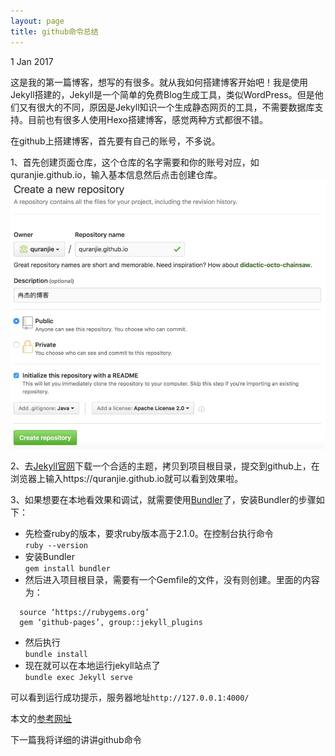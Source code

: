 ```yaml
---
layout: page
title: github命令总结
---
```


<span class="post-date">1 Jan 2017</span>
<p class="message">
  这是我的第一篇博客，想写的有很多。就从我如何搭建博客开始吧！我是使用Jekyll搭建的，Jekyll是一个简单的免费Blog生成工具，类似WordPress。但是他们又有很大的不同，原因是Jekyll知识一个生成静态网页的工具，不需要数据库支持。目前也有很多人使用Hexo搭建博客，感觉两种方式都很不错。
</p>

在github上搭建博客，首先要有自己的账号，不多说。

1、首先创建页面仓库，这个仓库的名字需要和你的账号对应，如quranjie.github.io，输入基本信息然后点击创建仓库。
<img class="center-img width-600" src="./assets/create_blog_on_github_01.png" alt="Create a new repository" />

2、去[Jekyll官网](http://jekyllthemes.org)下载一个合适的主题，拷贝到项目根目录，提交到github上，在浏览器上输入https://quranjie.github.io就可以看到效果啦。

3、如果想要在本地看效果和调试，就需要使用[Bundler](https://github.com/bundler/bundler)了，安装Bundler的步骤如下：

* 先检查ruby的版本，要求ruby版本高于2.1.0。在控制台执行命令  
  ```ruby --version```
* 安装Bundler  
  ```gem install bundler```
* 然后进入项目根目录，需要有一个Gemfile的文件，没有则创建。里面的内容为：  

```
  source ‘https://rubygems.org’  
  gem ‘github-pages’, group::jekyll_plugins
```
* 然后执行  
```bundle install```
* 现在就可以在本地运行jekyll站点了  
```bundle exec Jekyll serve```  

可以看到运行成功提示，服务器地址```http://127.0.0.1:4000/```

本文的[参考网址](https://help.github.com/articles/using-jekyll-as-a-static-site-generator-with-github-pages/
)

<p class="next-post">下一篇我将详细的讲讲github命令</p>
